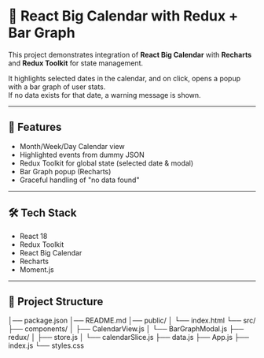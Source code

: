 # 📅 React Big Calendar with Redux + Bar Graph

This project demonstrates integration of **React Big Calendar** with **Recharts** and **Redux Toolkit** for state management.  

It highlights selected dates in the calendar, and on click, opens a popup with a bar graph of user stats.  
If no data exists for that date, a warning message is shown.

---

## 🚀 Features
- Month/Week/Day Calendar view
- Highlighted events from dummy JSON
- Redux Toolkit for global state (selected date & modal)
- Bar Graph popup (Recharts)
- Graceful handling of "no data found"

---

## 🛠️ Tech Stack
- React 18
- Redux Toolkit
- React Big Calendar
- Recharts
- Moment.js

---

## 📂 Project Structure
│── package.json
│── README.md
│── public/
│ └── index.html
└── src/
├── components/
│ ├── CalendarView.js
│ └── BarGraphModal.js
├── redux/
│ ├── store.js
│ └── calendarSlice.js
├── data.js
├── App.js
├── index.js
└── styles.css